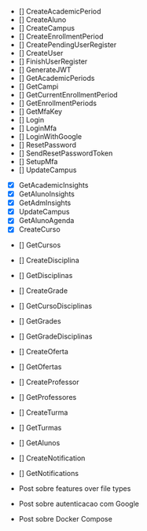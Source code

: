 - [] CreateAcademicPeriod
- [] CreateAluno
- [] CreateCampus
- [] CreateEnrollmentPeriod
- [] CreatePendingUserRegister
- [] CreateUser
- [] FinishUserRegister
- [] GenerateJWT
- [] GetAcademicPeriods
- [] GetCampi
- [] GetCurrentEnrollmentPeriod
- [] GetEnrollmentPeriods
- [] GetMfaKey
- [] Login
- [] LoginMfa
- [] LoginWithGoogle
- [] ResetPassword
- [] SendResetPasswordToken
- [] SetupMfa
- [] UpdateCampus
- [X] GetAcademicInsights
- [X] GetAlunoInsights
- [X] GetAdmInsights
- [X] UpdateCampus
- [X] GetAlunoAgenda
- [X] CreateCurso
- [] GetCursos
- [] CreateDisciplina
- [] GetDisciplinas
- [] CreateGrade
- [] GetCursoDisciplinas
- [] GetGrades
- [] GetGradeDisciplinas
- [] CreateOferta
- [] GetOfertas
- [] CreateProfessor
- [] GetProfessores
- [] CreateTurma
- [] GetTurmas
- [] GetAlunos
- [] CreateNotification
- [] GetNotifications




- Post sobre features over file types
- Post sobre autenticacao com Google
- Post sobre Docker Compose
